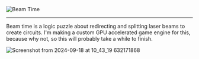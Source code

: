 <img src="https://github.com/user-attachments/assets/2c3ef6b8-2561-4b2c-b0a3-5ea014868ae9" alt="Beam Time" align="center" />

---

Beam time is a logic puzzle about redirecting and splitting laser beams to create circuits.
I'm making a custom GPU accelerated game engine for this, because why not, so this will probably take a while to finish.

![Screenshot from 2024-09-18 at 10_43_19 632171868](https://github.com/user-attachments/assets/5a88aa83-db6d-42f8-8bd6-5f4ed1799610)
